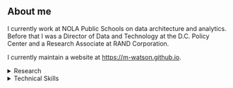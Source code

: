 
## About me
I currently work at NOLA Public Schools on data architecture and analytics.
Before that I was a Director of Data and Technology at the D.C. Policy Center and
a Research Associate at RAND Corporation.

I currently maintain a website at https://m-watson.github.io.



<details>
<summary markdown="span"> Research </summary>
What type of CTO Does D.C. Need?

Wearable Technologies for Law Enforcement: Multifunctional Vest System Options

Diving into D.C.'s data policy

Direct measurements of multi-photon induced nonlinear lattice dynamics in semiconductors via time-resolved x-ray scattering

Defining the Roles, Responsibilities, and Functions for Data Science Within the Defense Intelligence Agency

A Framework for Programming and Budgeting for Cybersecurity

Thermal conductivity of monolayer molybdenum disulfide obtained from temperature-dependent Raman spectroscopy

Temperature and power dependent photothermal properties of single-layer MoS<sub>2</sub>

EPICS oscilloscope for time-resolved data acquisition

</details>

<details>
  <summary markdown="span"> Technical Skills </summary>
  
  ## Programming Languages
  Python
  
  PHP
  
  Go
  
  HTML/CSS
  JavaScript
  TypeScript
  
  ## Tools
  Wordpress
  
  Salesforce
</details>


<!--
**M-Watson/M-Watson** is a ✨ _special_ ✨ repository because its `README.md` (this file) appears on your GitHub profile.

Here are some ideas to get you started:

- 🔭 I’m currently working on ...
- 🌱 I’m currently learning ...
- 👯 I’m looking to collaborate on ...
- 🤔 I’m looking for help with ...
- 💬 Ask me about ...
- 📫 How to reach me: ...
- 😄 Pronouns: ...
- ⚡ Fun fact: ...
-->
